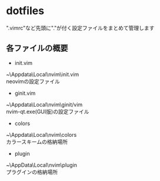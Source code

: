 # dotfiles

".vimrc"など先頭に"."が付く設定ファイルをまとめて管理します

## 各ファイルの概要

- init.vim

~\Appdata\Local\nvim\init.vim  
neovimの設定ファイル

- ginit.vim

~\Appdata\Local\nvim\ginit/vim  
nvim-qt.exe(GUI版)の設定ファイル

- colors

~\Appdata\Local\nvim\colors  
カラースキームの格納場所

- plugin

~\AppData\Local\nvim\plugin  
プラグインの格納場所
